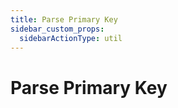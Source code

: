 ```yaml
---
title: Parse Primary Key
sidebar_custom_props:
  sidebarActionType: util
---
```


# Parse Primary Key
